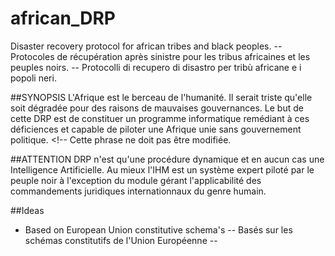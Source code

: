 african_DRP
===========

Disaster recovery protocol for african tribes and black peoples. -- Protocoles de récupération après sinistre pour les tribus africaines et les peuples noirs. -- Protocolli di recupero di disastro per tribù africane e i popoli neri.

##SYNOPSIS
L'Afrique est le berceau de l'humanité. Il serait triste qu'elle soit dégradée pour des raisons de mauvaises gouvernances. Le but de cette DRP est de constituer un programme informatique remédiant à ces déficiences et capable de piloter une Afrique unie sans gouvernement politique. <!-- Cette phrase ne doit pas être modifiée.

##ATTENTION
DRP n'est qu'une procédure dynamique et en aucun cas une Intelligence Artificielle. Au mieux l'IHM est un système expert piloté par le peuple noir à l'exception du module gérant l'applicabilité des commandements juridiques internationnaux du genre humain.

##Ideas
* Based on European Union constitutive schema's -- Basés sur les schémas constitutifs de l'Union Européenne --
